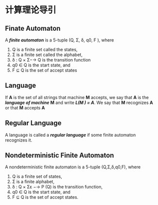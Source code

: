 # 计算理论导引

## Finate Automaton
A ***finite automaton*** is a 5-tuple (Q, Σ, δ, q0, F ), where
1. Q is a finite set called the states,
2. Σ is a finite set called the alphabet,
3. δ : Q × Σ−→ Q is the transition function
4. q0 ∈ Q is the start state, and
5. F ⊆ Q is the set of accept states

## Language

If **A** is the set of all strings that machine **M** accepts, we say that **A** is the ***language of machine*** **M** and write ***L(M ) = A***. We say that **M** recognizes **A** or that **M** accepts **A**

## Regular Language
A language is called a ***regular language*** if some finite automaton recognizes it.



## Nondeterministic Finite Automaton
A nondeterministic finite automaton is a 5-tuple (Q,Σ,δ,q0,F),
where
1. Q is a finite set of states,
2. Σ is a finite alphabet,
3. δ : Q × Σε −→ P (Q) is the transition function, 
4. q0 ∈ Q is the start state, and
5. F ⊆ Q is the set of accept states.